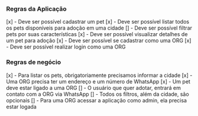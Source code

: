 ### Regras da Aplicação
[x] - Deve ser possível cadastrar um pet
[x] - Deve ser possível listar todos os pets disponíveis para adoção em uma cidade
[] - Deve ser possível filtrar pets por suas características
[x] - Deve ser possível visualizar detalhes de um pet para adoção
[x] - Deve ser possível se cadastrar como uma ORG
[x] - Deve ser possível realizar login como uma ORG

### Regras de negócio

[x] - Para listar os pets, obrigatoriamente precisamos informar a cidade
[x] - Uma ORG precisa ter um endereço e um número de WhatsApp
[x] - Um pet deve estar ligado a uma ORG
[] - O usuário que quer adotar, entrará em contato com a ORG via WhatsApp
[] - Todos os filtros, além da cidade, são opcionais
[] - Para uma ORG acessar a aplicação como admin, ela precisa estar logada
